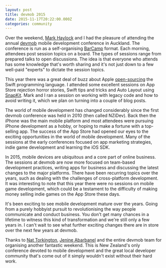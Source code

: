 ```yaml
---
layout: post
title: devmob 2015
date: 2015-11-17T20:22:00.000Z
categories: community
---
```


Over the weekend, [Mark Haylock](https://twitter.com/mark_haylock) and I had the pleasure of attending the annual [devmob](http://devmob.co.nz/) mobile development conference in Auckland. The conference is run as a self-organising [BarCamp](http://en.wikipedia.org/wiki/BarCamp) format. Each morning, attendees post session topics on a board. The types of sessions range from prepared talks to open discussions. The idea is that everyone who attends has some knowledge that's worth sharing and it's not just down to a few well-paid "experts" to dictate the session topics.

This year there was a great deal of buzz about Apple [open-sourcing](https://swift.org/) the Swift programming language. I attended some excellent sessions on App Store rejection horror stories, Swift tips and tricks and Auto Layout using [SnapKit](http://snapkit.io/). Mark and I ran a session on working with legacy code and how to avoid writing it, which we plan on turning into a couple of blog posts.

The world of mobile development has changed considerably since the first devmob conference was held in 2010 (then called NZiDev). Back then the iPhone was the main mobile platform and most attendees were pursuing iPhone development as a hobby, or hoping to make a fortune with a top-selling app. The success of the App Store had opened our eyes to the exciting opportunities in the world of mobile development. Many of the sessions at the early conferences focused on app marketing strategies, indie game development and learning the iOS SDK.

In 2015, mobile devices are ubiquitous and a core part of online business. The sessions at devmob are now more focused on team-based development practices, writing apps for business and discussing the latest changes to the major platforms. There have been recurring topics over the years, such as dealing with the challenges of cross-platform development. It was interesting to note that this year there were no sessions on mobile game development, which could be a testament to the difficulty of making money selling indie games on the App Store these days.

It's been exciting to see mobile development mature over the years. Going from a purely hobbyist pursuit to revolutionising the way people communicate and conduct business. You don't get many chances in a lifetime to witness this kind of transformation and we're still only a few years in. I can't wait to see what further exciting changes there are in store over the next few years at devmob.

Thanks to [Nat Torkington](https://twitter.com/gnat), [Jenine Abarbanel](https://twitter.com/justjenine) and the entire devmob team for organising another fantastic weekend. This is New Zealand's only conference devoted to mobile development and the great local developer community that's come out of it simply wouldn't exist without their hard work.